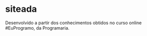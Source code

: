 # siteada

Desenvolvido a partir dos conhecimentos obtidos no curso online #EuProgramo, da Programaria.
